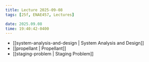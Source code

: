```yaml
---
title: Lecture 2025-09-08
tags: [25f, ENAE457, Lectures]

date: 2025.09.08
time: 19:40:42-0400
---
```


- [[system-analysis-and-design | System Analysis and Design]]
- [[propellant | Propellant]]
- [[staging-problem | Staging Problem]]
